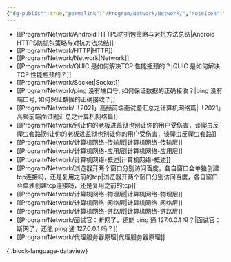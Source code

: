 ```yaml
---
{"dg-publish":true,"permalink":"/Program/Network/Network/","noteIcon":"","created":"2024-05-22T16:17:54.157+08:00"}
---
```


- [[Program/Network/Android HTTPS防抓包策略与对抗方法总结\|Android HTTPS防抓包策略与对抗方法总结]]
- [[Program/Network/HTTP\|HTTP]]
- [[Program/Network/Network\|Network]]
- [[Program/Network/QUIC 是如何解决TCP 性能瓶颈的？\|QUIC 是如何解决TCP 性能瓶颈的？]]
- [[Program/Network/Socket\|Socket]]
- [[Program/Network/ping 没有端口号, 如何保证数据的正确接收？\|ping 没有端口号, 如何保证数据的正确接收？]]
- [[Program/Network/「2021」高频前端面试题汇总之计算机网络篇\|「2021」高频前端面试题汇总之计算机网络篇]]
- [[Program/Network/别让你的老板进监狱也别让你的用户受伤害，谈爬虫反爬虫套路\|别让你的老板进监狱也别让你的用户受伤害，谈爬虫反爬虫套路]]
- [[Program/Network/计算机网络-传输层\|计算机网络-传输层]]
- [[Program/Network/计算机网络-应用层\|计算机网络-应用层]]
- [[Program/Network/计算机网络-概述\|计算机网络-概述]]
- [[Program/Network/浏览器开两个窗口分别访问百度，各自窗口会单独创建tcp连接吗，还是复用之前的tcp\|浏览器开两个窗口分别访问百度，各自窗口会单独创建tcp连接吗，还是复用之前的tcp]]
- [[Program/Network/计算机网络-物理层\|计算机网络-物理层]]
- [[Program/Network/计算机网络-网络层\|计算机网络-网络层]]
- [[Program/Network/计算机网络-链路层\|计算机网络-链路层]]
- [[Program/Network/面试官：断网了，还能 ping 通 127.0.0.1 吗？\|面试官：断网了，还能 ping 通 127.0.0.1 吗？]]
- [[Program/Network/代理服务器原理\|代理服务器原理]]

{ .block-language-dataview}